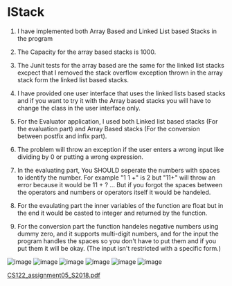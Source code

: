 # IStack

1) I have implemented both Array Based and Linked List based Stacks in the program

2) The Capacity for the array based stacks is 1000.

3) The Junit tests for the array based are the same for the linked list stacks excpect that I removed the stack overflow exception thrown in the array stack form the linked list based stacks.

4) I have provided one user interface that uses the linked lists based stacks and if you want to try it with the Array based stacks you will have to change the class in the user interface only.

5) For the Evaluator application, I used both Linked list based stacks (For the evaluation part) and Array Based stacks (For the conversion between postfix and infix part).

6) The problem will throw an exception if the user enters a wrong input like dividing by 0 or putting a wrong expression.

7) In the evaluating part, You SHOULD seperate the numbers with spaces to identify the number. For example "1 1 +" is 2 but "11+" will throw an error because it would be 11 + ? ... But if you forgot the spaces between the operators and numbers or operators itself it would be handeled.

8) For the evaulating part the inner variables of the function are float but in the end it would be casted to integer and returned by the function.

9) For the conversion part the function handeles negative numbers using dummy zero, and it supports multi-digit numbers, and for the input the program handles the spaces so you don't have to put them and if you put them it will be okay. (The input isn't restricted with a specific form.)

![image](https://user-images.githubusercontent.com/61145262/117564801-2bc41180-b0ae-11eb-9e4c-8477e6e894b2.png)
![image](https://user-images.githubusercontent.com/61145262/117564808-34b4e300-b0ae-11eb-8cef-38228a147929.png)
![image](https://user-images.githubusercontent.com/61145262/117564812-3a122d80-b0ae-11eb-8795-4bcd48b3ba80.png)
![image](https://user-images.githubusercontent.com/61145262/117564822-40a0a500-b0ae-11eb-9732-699e4482a4c1.png)
![image](https://user-images.githubusercontent.com/61145262/117564829-45fdef80-b0ae-11eb-81b6-807f66f019d4.png)
![image](https://user-images.githubusercontent.com/61145262/117564832-4c8c6700-b0ae-11eb-9803-c1604bbf09dc.png)

[CS122_assignment05_S2018.pdf](https://github.com/AmrMomtaz/IStack/files/6447130/CS122_assignment05_S2018.pdf)
